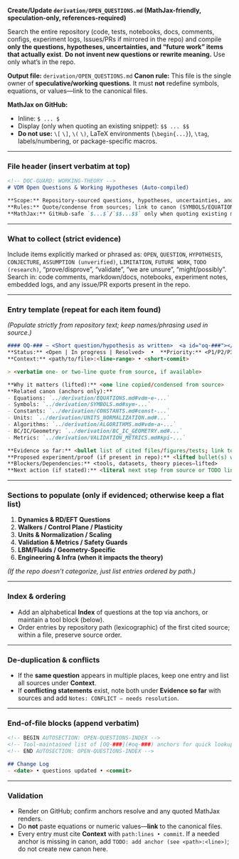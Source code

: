 **Create/Update `derivation/OPEN_QUESTIONS.md` (MathJax-friendly, speculation-only, references-required)**

Search the entire repository (code, tests, notebooks, docs, comments, configs, experiment logs, Issues/PRs if mirrored in the repo) and compile **only the questions, hypotheses, uncertainties, and “future work” items that actually exist**. **Do not invent new questions or rewrite meaning.** Use only what’s in the repo.

**Output file:** `derivation/OPEN_QUESTIONS.md`
**Canon rule:** This file is the single owner of **speculative/working questions**. It must **not** redefine symbols, equations, or values—link to the canonical files.

**MathJax on GitHub:**

* Inline: `$ ... $`
* Display (only when quoting an existing snippet): `$$ ... $$`
* **Do not use:** `\[` `\]`, `\(` `\)`, LaTeX environments (`\begin{...}`), `\tag`, labels/numbering, or package-specific macros.

---

### File header (insert verbatim at top)

```markdown
<!-- DOC-GUARD: WORKING-THEORY -->
# VDM Open Questions & Working Hypotheses (Auto-compiled)

**Scope:** Repository-sourced questions, hypotheses, uncertainties, and “future work” items.  
**Rules:** Quote/condense from sources; link to canon (SYMBOLS/EQUATIONS/CONSTANTS/UNITS/ALGORITHMS/BC_IC/VALIDATION). Do not restate math or numbers here.  
**MathJax:** GitHub-safe `$...$`/`$$...$$` only when quoting existing math.
```

---

### What to collect (strict evidence)

Include items explicitly marked or phrased as: `OPEN`, `QUESTION`, `HYPOTHESIS`, `CONJECTURE`, `ASSUMPTION (unverified)`, `LIMITATION`, `FUTURE WORK`, `TODO (research)`, “prove/disprove”, “validate”, “we are unsure”, “might/possibly”.
Search in: code comments, markdown/docs, notebooks, experiment notes, embedded logs, and any issue/PR exports present in the repo.

---

### Entry template (repeat for each item found)

*(Populate strictly from repository text; keep names/phrasing used in source.)*

```markdown
#### OQ-### — <Short question/hypothesis as written>  <a id="oq-###"></a>
**Status:** <Open | In progress | Resolved>  •  **Priority:** <P1/P2/P3 if present>  •  **Owner:** <name/handle if present>  
**Context:** <path/to/file>:<line-range> • <short-commit>

> <verbatim one- or two-line quote from source, if available>

**Why it matters (lifted):** <one line copied/condensed from source>  
**Related canon (anchors only):**  
- Equations: `../derivation/EQUATIONS.md#vdm-e-...`  
- Symbols: `../derivation/SYMBOLS.md#sym-...`  
- Constants: `../derivation/CONSTANTS.md#const-...`  
- Units: `../derivation/UNITS_NORMALIZATION.md#...`  
- Algorithms: `../derivation/ALGORITHMS.md#vdm-a-...`  
- BC/IC/Geometry: `../derivation/BC_IC_GEOMETRY.md#...`  
- Metrics: `../derivation/VALIDATION_METRICS.md#kpi-...`

**Evidence so far:** <bullet list of cited files/figures/tests; link to `DATA_PRODUCTS.md#data-...` if applicable>  
**Proposed experiment/proof (if present in repo):** <lifted bullet(s) with links; no new steps>  
**Blockers/Dependencies:** <tools, datasets, theory pieces—lifted>  
**Next action (if stated):** <literal next step from source or TODO line>
```

---

### Sections to populate (only if evidenced; otherwise keep a flat list)

1. **Dynamics & RD/EFT Questions**
2. **Walkers / Control Plane / Plasticity**
3. **Units & Normalization / Scaling**
4. **Validation & Metrics / Safety Guards**
5. **LBM/Fluids / Geometry-Specific**
6. **Engineering & Infra (when it impacts the theory)**

*(If the repo doesn’t categorize, just list entries ordered by path.)*

---

### Index & ordering

* Add an alphabetical **Index** of questions at the top via anchors, or maintain a tool block (below).
* Order entries by repository path (lexicographic) of the first cited source; within a file, preserve source order.

---

### De-duplication & conflicts

* If the **same question** appears in multiple places, keep one entry and list all sources under **Context**.
* If **conflicting statements** exist, note both under **Evidence so far** with sources and add `Notes: CONFLICT — needs resolution`.

---

### End-of-file blocks (append verbatim)

```markdown
<!-- BEGIN AUTOSECTION: OPEN-QUESTIONS-INDEX -->
<!-- Tool-maintained list of [OQ-###](#oq-###) anchors for quick lookup -->
<!-- END AUTOSECTION: OPEN-QUESTIONS-INDEX -->

## Change Log
- <date> • questions updated • <commit>
```

---

### Validation

* Render on GitHub; confirm anchors resolve and any quoted MathJax renders.
* Do **not** paste equations or numeric values—**link** to the canonical files.
* Every entry must cite **Context** with `path:lines • commit`. If a needed anchor is missing in canon, add `TODO: add anchor (see <path>:<line>)`; do not create new canon here.
